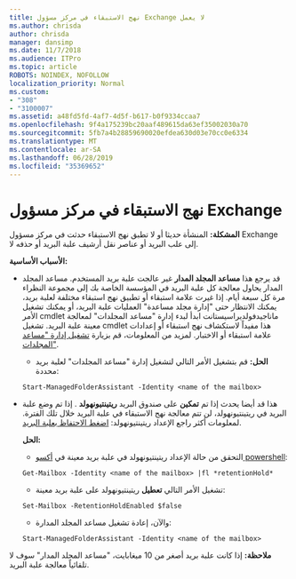 ```yaml
---
title: نهج الاستبقاء في مركز مسؤول Exchange لا يعمل
ms.author: chrisda
author: chrisda
manager: dansimp
ms.date: 11/7/2018
ms.audience: ITPro
ms.topic: article
ROBOTS: NOINDEX, NOFOLLOW
localization_priority: Normal
ms.custom:
- "308"
- "3100007"
ms.assetid: a48fd5fd-4af7-4d5f-b617-b0f9334ccaa7
ms.openlocfilehash: 9f4a175239bc20aaf489615da63ef35002030a70
ms.sourcegitcommit: 5fb7a4b28859690020efdea630d03e70cc0e6334
ms.translationtype: MT
ms.contentlocale: ar-SA
ms.lasthandoff: 06/28/2019
ms.locfileid: "35369652"
---
```

# <a name="retention-policies-in-exchange-admin-center"></a>نهج الاستبقاء في مركز مسؤول Exchange

 **المشكلة:** المنشأة حديثا أو لا تطبق نهج الاستبقاء حدثت في مركز مسؤول Exchange إلى علب البريد أو عناصر نقل أرشيف علبة البريد أو حذفه لا. 
  
 **الأسباب الأساسية:**
  
- قد يرجع هذا **مساعد المجلد المدار** غير عالجت علبة بريد المستخدم. مساعد المجلد المدار يحاول معالجة كل علبة البريد في المؤسسة الخاصة بك إلى مجموعة النظراء مرة كل سبعة أيام. إذا غيرت علامة استبقاء أو تطبيق نهج استبقاء مختلفة لعلبة بريد، يمكنك الانتظار حتى "إدارة مجلد مساعدة" العمليات علبة البريد، أو يمكنك تشغيل الأمر cmdlet ماناجيدفولديراسيستانت ابدأ لبدء إدارة "مساعد المجلدات" لمعالجة معينة علبة البريد. تشغيل cmdlet هذا مفيداً لاستكشاف نهج استبقاء أو إعدادات علامة استبقاء أو الاختبار. لمزيد من المعلومات، قم بزيارة [تشغيل إدارة "مساعد المجلدات"](https://msdn.microsoft.com/library/gg271153%28v=exchsrvcs.149%29.aspx#managedfolderassist).
    
  - **الحل:** قم بتشغيل الأمر التالي لتشغيل إدارة "مساعد المجلدات" لعلبة بريد محددة:
    
  ```
  Start-ManagedFolderAssistant -Identity <name of the mailbox>
  ```

- هذا قد أيضا يحدث إذا تم **تمكين** على صندوق البريد **ريتينتيونهولد** . إذا تم وضع علبة البريد في ريتينتيونهولد، لن تتم معالجة نهج الاستبقاء في علبة البريد خلال تلك الفترة. لمعلومات أكثر راجع الإعداد ريتينتيونهولد: [اضغط الاحتفاظ بعلبة البريد](https://docs.microsoft.com/exchange/security-and-compliance/messaging-records-management/mailbox-retention-hold).
    
    **الحل:**
    
  - التحقق من حالة الإعداد ريتينتيونهولد في علبة بريد معينة في [أكسو powershell](https://docs.microsoft.com/powershell/exchange/exchange-online/connect-to-exchange-online-powershell/connect-to-exchange-online-powershell?view=exchange-ps):
    
  ```
  Get-Mailbox -Identity <name of the mailbox> |fl *retentionHold*
  ```

  - تشغيل الأمر التالي **تعطيل** ريتينتيونهولد على علبة بريد معينة:
    
  ```
  Set-Mailbox -RetentionHoldEnabled $false
  ```

  - والآن، إعادة تشغيل مساعد المجلد المدارة:
    
  ```
  Start-ManagedFolderAssistant -Identity <name of the mailbox>
  ```

 **ملاحظة:** إذا كانت علبة بريد أصغر من 10 ميغابايت، "مساعد المجلد المدار" سوف لا تلقائياً معالجة علبة البريد.
  